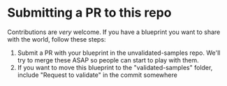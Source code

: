 # Submitting a PR to this repo

Contributions are *very* welcome. If you have a blueprint you want to share with the world, follow these steps:

1. Submit a PR with your blueprint in the unvalidated-samples repo. We'll try to merge these ASAP so people can start to play with them.
2. If you want to move this blueprint to the "validated-samples" folder, include "Request to validate" in the commit somewhere